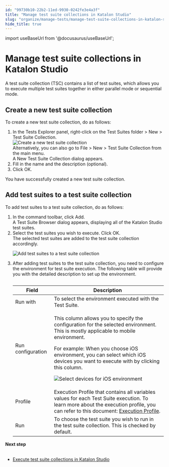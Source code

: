 ```yaml
---
id: "99730b10-22b2-11ed-9930-0242fe3e4a3f"
title: "Manage test suite collections in Katalon Studio"
slug: "organize/manage-tests/manage-test-suite-collections-in-katalon-studio"
hide_title: true
---
```

import useBaseUrl from '@docusaurus/useBaseUrl';


# <a id="id" class="anchor_top_offset"/><a id="ariaid-title1" class="anchor_top_offset"/>Manage test suite collections in <span xmlns="http://www.w3.org/1999/xhtml" className="ph">Katalon Studio</span> 

<p xmlns="http://www.w3.org/1999/xhtml" className="p">A test suite collection (TSC) contains a list of test suites, which allows you to execute multiple test suites together in either parallel mode or sequential mode.</p> 

## <a id="task-5318" class="anchor_top_offset"/>Create a new test suite collection

<section xmlns="http://www.w3.org/1999/xhtml" className="section context">To create a new test suite collection, do as follows:</section> 
<ol xmlns="http://www.w3.org/1999/xhtml" className="ol steps"><li className="li step stepexpand"><span className="ph cmd">In the <span className="ph uicontrol">Tests Explorer</span> panel, right-click on the <span className="ph uicontrol">Test Suites</span> folder &gt; <span className="ph uicontrol">New</span> &gt; <span className="ph uicontrol">Test Suite Collection</span>.</span><div className="itemgroup info"><img className="image" width={500} src={useBaseUrl("/458fc6f0-9b67-11ec-ad3c-024208599ecc.png")} alt="Create a new test suite collection" /></div><div className="itemgroup info">Alternatively, you can also go to <span className="ph uicontrol">File</span> &gt; <span className="ph uicontrol">New</span> &gt; <span className="ph uicontrol">Test Suite Collection</span> from the main menu.</div><div className="itemgroup stepresult">A <span className="ph uicontrol">New Test Suite Collection</span> dialog appears.</div></li><li className="li step stepexpand"><span className="ph cmd">Fill in the name and the description (optional).</span></li><li className="li step stepexpand"><span className="ph cmd">Click <span className="ph uicontrol">OK</span>.</span></li></ol> 
<section xmlns="http://www.w3.org/1999/xhtml" className="section result">You have successfully created a new test suite collection.</section> 

## <a id="task-6505" class="anchor_top_offset"/>Add test suites to a test suite collection

<section xmlns="http://www.w3.org/1999/xhtml" className="section context">To add test suites to a test suite collection, do as follows:</section> 
<ol xmlns="http://www.w3.org/1999/xhtml" className="ol steps"><li className="li step stepexpand"><span className="ph cmd">In the command toolbar, click <span className="ph uicontrol">Add</span>.</span><div className="itemgroup stepresult">A <span className="ph uicontrol">Test Suite Browser</span> dialog appears, displaying all of the <span className="ph">Katalon Studio</span> test suites. </div></li><li className="li step stepexpand"><span className="ph cmd">Select the test suites you wish to execute. Click <span className="ph uicontrol">OK</span>.</span><div className="itemgroup stepresult">The selected test suites are added to the test suite collection accordingly.<p className="p"><img className="image" src={useBaseUrl("/996e5020-22b2-11ed-9930-0242fe3e4a3f.png")} alt="Add test suites to a test suite collection" /></p></div></li><li className="li step stepexpand"><span className="ph cmd">After adding test suites to the test suite collection, you need to configure the environment for test suite execution. The following table will provide you with the detailed description to set up the environment.</span><div className="itemgroup info"><table className="table anchor_top_offset" id="task-6505__6a4757ce-adc0-4667-8d69-ac071e812e9d"><caption /><colgroup><col /><col /></colgroup><thead className="thead"><tr className><th className="entry anchor_top_offset" id="task-6505__6a4757ce-adc0-4667-8d69-ac071e812e9d__entry__1">Field</th><th className="entry anchor_top_offset" id="task-6505__6a4757ce-adc0-4667-8d69-ac071e812e9d__entry__2">Description</th></tr></thead><tbody className="tbody"><tr className><td className="entry" headers="task-6505__6a4757ce-adc0-4667-8d69-ac071e812e9d__entry__1 task-6505__6a4757ce-adc0-4667-8d69-ac071e812e9d__entry__2 ">Run with</td><td className="entry" headers="task-6505__6a4757ce-adc0-4667-8d69-ac071e812e9d__entry__1 task-6505__6a4757ce-adc0-4667-8d69-ac071e812e9d__entry__2 ">To select the environment executed with the Test Suite.</td></tr><tr className><td className="entry" headers="task-6505__6a4757ce-adc0-4667-8d69-ac071e812e9d__entry__1 task-6505__6a4757ce-adc0-4667-8d69-ac071e812e9d__entry__2 ">Run configuration</td><td className="entry" headers="task-6505__6a4757ce-adc0-4667-8d69-ac071e812e9d__entry__1 task-6505__6a4757ce-adc0-4667-8d69-ac071e812e9d__entry__2 "><p className="p">This column allows you to specify the configuration for the selected environment. This is mostly applicable to mobile environment.</p>               <p className="p">For example: When you choose iOS environment, you can select  which  iOS devices you want to execute with by clicking this column.</p>               <p className="p"><img className="image" width={300} src={useBaseUrl("/99718470-22b2-11ed-9930-0242fe3e4a3f.png")} alt="Select devices for iOS environment" /></p></td></tr><tr className><td className="entry" headers="task-6505__6a4757ce-adc0-4667-8d69-ac071e812e9d__entry__1 task-6505__6a4757ce-adc0-4667-8d69-ac071e812e9d__entry__2 ">Profile</td><td className="entry" headers="task-6505__6a4757ce-adc0-4667-8d69-ac071e812e9d__entry__1 task-6505__6a4757ce-adc0-4667-8d69-ac071e812e9d__entry__2 ">Execution Profile that contains all variables values for each Test Suite execution. To learn more about the execution profile, you can refer to this document: <a className="xref" href="/create-tests/data-driven-testing/global-variables-and-execution-profile#id_1">Execution Profile</a>.</td></tr><tr className><td className="entry" headers="task-6505__6a4757ce-adc0-4667-8d69-ac071e812e9d__entry__1 task-6505__6a4757ce-adc0-4667-8d69-ac071e812e9d__entry__2 ">Run</td><td className="entry" headers="task-6505__6a4757ce-adc0-4667-8d69-ac071e812e9d__entry__1 task-6505__6a4757ce-adc0-4667-8d69-ac071e812e9d__entry__2 ">To choose the test suite you wish to run in the test suite collection. This is checked by default.</td></tr></tbody></table></div></li></ol> 
<nav xmlns="http://www.w3.org/1999/xhtml" role="navigation" className="related-links"><div className="linklist"><strong>Next step</strong><br /><br /><ul className="linklist"><li className="linklist"><a className="link" href="/execute/execute-tests-with-katalon-studio/execute-test-suite-collections-in-katalon-studio">Execute test suite collections in Katalon Studio</a></li></ul></div></nav> 
